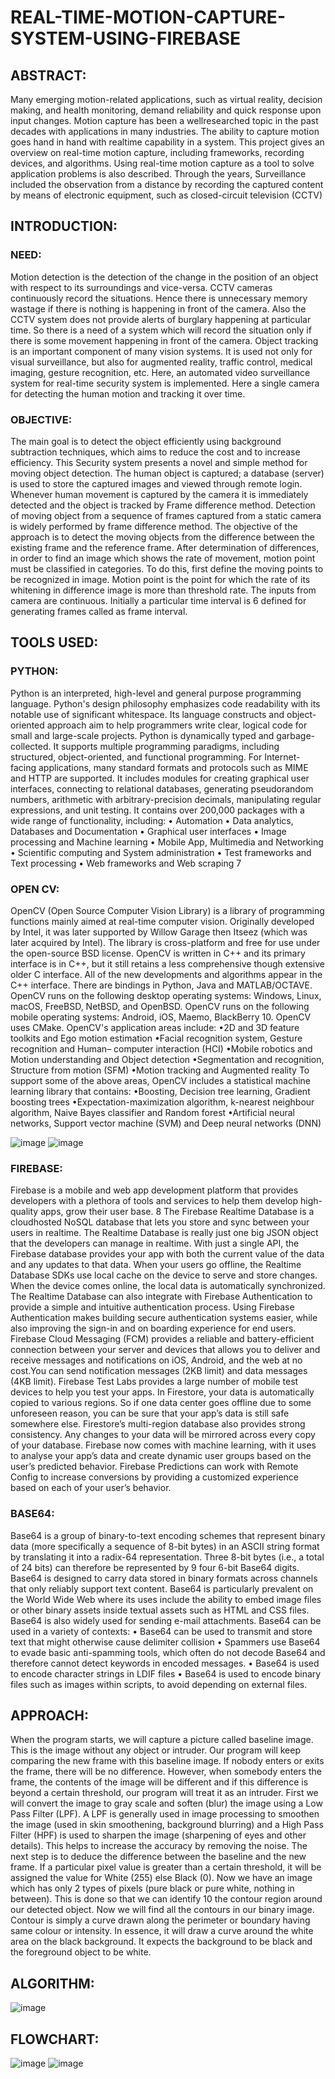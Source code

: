 # REAL-TIME-MOTION-CAPTURE-SYSTEM-USING-FIREBASE

## ABSTRACT:

 Many emerging motion-related applications, such as virtual
reality, decision making, and health monitoring, demand reliability and
quick response upon input changes. Motion capture has been a wellresearched topic in the past decades with applications in many
industries. The ability to capture motion goes hand in hand with realtime capability in a system. This project gives an overview on real-time
motion capture, including frameworks, recording devices, and
algorithms. Using real-time motion capture as a tool to solve
application problems is also described. Through the years, Surveillance
included the observation from a distance by recording the captured
content by means of electronic equipment, such as closed-circuit
television (CCTV)

## INTRODUCTION:
### NEED:
 Motion detection is the detection of the change in the position of
an object with respect to its surroundings and vice-versa. CCTV
cameras continuously record the situations. Hence there is unnecessary
memory wastage if there is nothing is happening in front of the camera.
Also the CCTV system does not provide alerts of burglary happening at
particular time. So there is a need of a system which will record the
situation only if there is some movement happening in front of the
camera. Object tracking is an important component of many vision
systems. It is used not only for visual surveillance, but also for
augmented reality, traffic control, medical imaging, gesture recognition,
etc. Here, an automated video surveillance system for real-time security
system is implemented. Here a single camera for detecting the human
motion and tracking it over time.
### OBJECTIVE:
 The main goal is to detect the object efficiently using
background subtraction techniques, which aims to reduce the cost and
to increase efficiency. This Security system presents a novel and simple
method for moving object detection. The human object is captured; a
database (server) is used to store the captured images and viewed
through remote login. Whenever human movement is captured by the
camera it is immediately detected and the object is tracked by Frame
difference method. Detection of moving object from a sequence of
frames captured from a static camera is widely performed by frame
difference method. The objective of the approach is to detect the
moving objects from the difference between the existing frame and the
reference frame. After determination of differences, in order to find an
image which shows the rate of movement, motion point must be
classified in categories. To do this, first define the moving points to be
recognized in image. Motion point is the point for which the rate of its
whitening in difference image is more than threshold rate. The inputs
from camera are continuous. Initially a particular time interval is
6
defined for generating frames called as frame interval.

## TOOLS USED:
### PYTHON:

 Python is an interpreted, high-level and general purpose
programming language. Python's design philosophy emphasizes code
readability with its notable use of significant whitespace. Its language
constructs and object-oriented approach aim to help programmers
write clear, logical code for small and large-scale projects. Python is
dynamically typed and garbage-collected. It supports multiple
programming paradigms, including structured, object-oriented, and
functional programming. For Internet-facing applications, many
standard formats and protocols such as MIME and HTTP are
supported. It includes modules for creating graphical user interfaces,
connecting to relational databases, generating pseudorandom numbers,
arithmetic with arbitrary-precision decimals, manipulating regular
expressions, and unit testing. It contains over 200,000 packages with a
wide range of functionality, including:
• Automation
• Data analytics, Databases and Documentation
• Graphical user interfaces
• Image processing and Machine learning
• Mobile App, Multimedia and Networking
• Scientific computing and System administration
• Test frameworks and Text processing
• Web frameworks and Web scraping
7
### OPEN CV:

OpenCV (Open Source Computer Vision Library) is a library of
programming functions mainly aimed at real-time computer vision.
Originally developed by Intel, it was later supported by Willow
Garage then Itseez (which was later acquired by Intel). The library is
cross-platform and free for use under the open-source BSD license.
OpenCV is written in C++ and its primary interface is in C++, but it
still retains a less comprehensive though extensive older C interface.
All of the new developments and algorithms appear in the C++
interface. There are bindings in Python, Java and
MATLAB/OCTAVE. OpenCV runs on the following desktop
operating systems: Windows, Linux, macOS, FreeBSD, NetBSD, and
OpenBSD. OpenCV runs on the following mobile operating systems:
Android, iOS, Maemo, BlackBerry 10. OpenCV uses CMake.
 OpenCV's application areas include:
•2D and 3D feature toolkits and Ego motion estimation
•Facial recognition system, Gesture recognition and Human–
computer interaction (HCI)
•Mobile robotics and Motion understanding and Object detection
•Segmentation and recognition, Structure from motion (SFM)
•Motion tracking and Augmented reality
To support some of the above areas, OpenCV includes a statistical
machine learning library that contains:
•Boosting, Decision tree learning, Gradient boosting trees
•Expectation-maximization algorithm, k-nearest neighbour algorithm,
Naive Bayes classifier and Random forest
•Artificial neural networks, Support vector machine (SVM) and Deep
neural networks (DNN)

![image](https://user-images.githubusercontent.com/46374770/194746863-6a5cb958-4d6f-4cac-a7c7-ac525a7ba746.png) ![image](https://user-images.githubusercontent.com/46374770/194746942-6f77314c-9956-4afd-b02b-5d314a21068f.png)

### FIREBASE:

 Firebase is a mobile and web app development platform that
provides developers with a plethora of tools and services to help them
develop high-quality apps, grow their user base.
8
The Firebase Realtime Database is a cloudhosted NoSQL database that lets you store and
sync between your users in realtime. The
Realtime Database is really just one big JSON
object that the developers can manage in
realtime. With just a single API, the Firebase
database provides your app with both the
current value of the data and any updates to that data. When your users
go offline, the Realtime Database SDKs use local cache on the device
to serve and store changes. When the device comes online, the local
data is automatically synchronized. The Realtime Database can also
integrate with Firebase Authentication to provide a simple and intuitive
authentication process. Using Firebase Authentication makes building
secure authentication systems easier, while also improving the sign-in
and on boarding experience for end users. Firebase Cloud Messaging
(FCM) provides a reliable and battery-efficient connection between
your server and devices that allows you to deliver and receive messages
and notifications on iOS, Android, and the web at no cost.You can send
notification messages (2KB limit) and data messages (4KB limit).
Firebase Test Labs provides a large number of mobile test devices to
help you test your apps. In Firestore, your data is automatically copied
to various regions. So if one data center goes offline due to some
unforeseen reason, you can be sure that your app’s data is still safe
somewhere else. Firestore’s multi-region database also provides strong
consistency. Any changes to your data will be mirrored across every
copy of your database. Firebase now comes with machine learning,
with it uses to analyse your app’s data and create dynamic user groups
based on the user’s predicted behavior. Firebase Predictions can work
with Remote Config to increase conversions by providing a customized
experience based on each of your user’s behavior.

### BASE64:
 Base64 is a group of binary-to-text encoding schemes that
represent binary data (more specifically a sequence of 8-bit bytes) in
an ASCII string format by translating it into a radix-64 representation.
Three 8-bit bytes (i.e., a total of 24 bits) can therefore be represented by
9
four 6-bit Base64 digits. Base64 is designed to carry data stored in
binary formats across channels that only reliably support text content.
Base64 is particularly prevalent on the World Wide Web where its uses
include the ability to embed image files or other binary assets inside
textual assets such as HTML and CSS files. Base64 is also widely used
for sending e-mail attachments.
Base64 can be used in a variety of contexts:
• Base64 can be used to transmit and store text that might otherwise
cause delimiter collision
• Spammers use Base64 to evade basic anti-spamming tools, which
often do not decode Base64 and therefore cannot detect keywords in
encoded messages.
• Base64 is used to encode character strings in LDIF files
• Base64 is used to encode binary files such as images within scripts,
to avoid depending on external files.

## APPROACH:
When the program starts, we will capture a picture
called baseline image. This is the image without any object or
intruder. Our program will keep comparing the new frame with this
baseline image. If nobody enters or exits the frame, there will be no
difference. However, when somebody enters the frame, the contents of
the image will be different and if this difference is beyond a certain
threshold, our program will treat it as an intruder. First we will convert
the image to gray scale and soften (blur) the image using a Low Pass
Filter (LPF). A LPF is generally used in image processing to smoothen
the image (used in skin smoothening, background blurring) and a High
Pass Filter (HPF) is used to sharpen the image (sharpening of eyes and
other details). This helps to increase the accuracy by removing the
noise. The next step is to deduce the difference between the baseline
and the new frame. If a particular pixel value is greater than a certain
threshold, it will be assigned the value for White (255) else Black (0).
Now we have an image which has only 2 types of pixels (pure black or
pure white, nothing in between). This is done so that we can identify
10
the contour region around our detected object. Now we will find all the
contours in our binary image. Contour is simply a curve drawn along
the perimeter or boundary having same colour or intensity. In essence,
it will draw a curve around the white area on the black background. It
expects the background to be black and the foreground object to be
white. 

## ALGORITHM:
![image](https://user-images.githubusercontent.com/46374770/194747210-7e56a260-c129-464c-8ca5-eda24f4cbae5.png)

## FLOWCHART:
![image](https://user-images.githubusercontent.com/46374770/194747122-e9710e06-0740-4572-b7ed-93e4cb2bdefb.png)
![image](https://user-images.githubusercontent.com/46374770/194747153-d6ae3388-08f6-46d7-a559-2ea55914a979.png)
